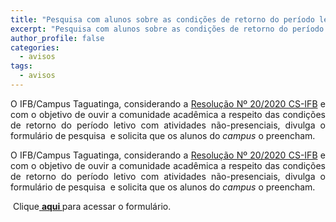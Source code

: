 ```yaml
---
title: "Pesquisa com alunos sobre as condições de retorno do período letivo" 
excerpt: "Pesquisa com alunos sobre as condições de retorno do período letivo"
author_profile: false
categories:
  - avisos
tags:
  - avisos
---
```


<p style="font-weight: 400; text-align: justify;">O IFB/Campus Taguatinga, considerando a <a href="/attachments/article/22990/Resolu%C3%A7%C3%A3o%2020_20_Aprova%20a%20retomada%20dos%20Calend%C3%A1rios%20Acad%C3%AAmicos%202020%20dos%20campi%20do%20%20IFB%20e%20autoriza%20o%20c%C3%B4mputo%20de%20atividades%20n%C3%A3o%20presenciais%20para%20fins%20de%20cumprimento%20da%20carga%20hor%C3%A1ria%20dos%20cursos%20do%20IFB..pdf">Resolução Nº 20/2020 CS-IFB</a> e com o objetivo de ouvir a comunidade acadêmica a respeito das condições de retorno do período letivo com atividades não-presenciais, divulga o formulário de pesquisa&nbsp; e solicita que os alunos do&nbsp;<em>campus</em>&nbsp;o preencham.</p>

<p style="font-weight: 400; text-align: justify;">O IFB/Campus Taguatinga, considerando a <a href="/attachments/article/22990/Resolu%C3%A7%C3%A3o%2020_20_Aprova%20a%20retomada%20dos%20Calend%C3%A1rios%20Acad%C3%AAmicos%202020%20dos%20campi%20do%20%20IFB%20e%20autoriza%20o%20c%C3%B4mputo%20de%20atividades%20n%C3%A3o%20presenciais%20para%20fins%20de%20cumprimento%20da%20carga%20hor%C3%A1ria%20dos%20cursos%20do%20IFB..pdf">Resolução Nº 20/2020 CS-IFB</a> e com o objetivo de ouvir a comunidade acadêmica a respeito das condições de retorno do período letivo com atividades não-presenciais, divulga o formulário de pesquisa&nbsp; e solicita que os alunos do&nbsp;<em>campus</em>&nbsp;o preencham.</p>

<p style="text-align: justify;">&nbsp;Clique<a href="https://docs.google.com/forms/d/e/1FAIpQLScvUtGoEI64zDTZagk77izATdaCATDw4hqGTsaK8XnNXjMNzA/viewform"> <strong>aqui </strong></a>para acessar o formulário.</p>